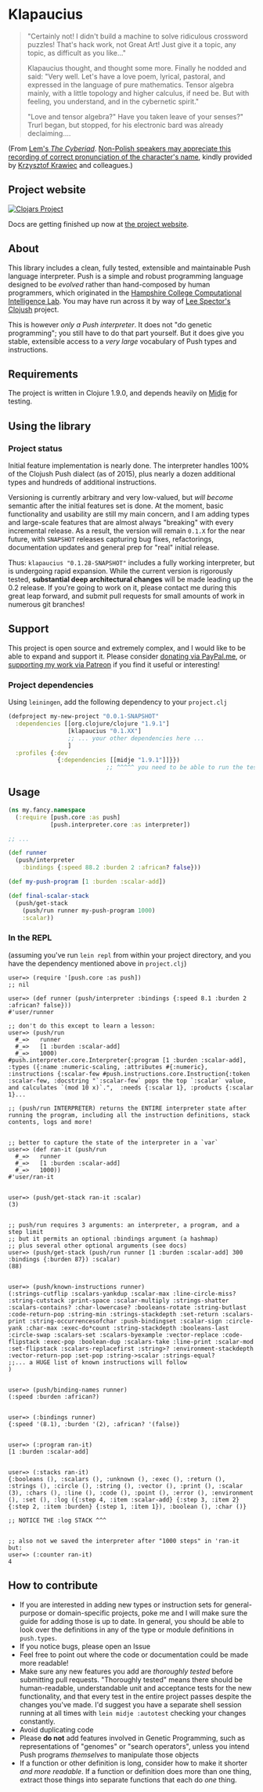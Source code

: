 # Klapaucius

> "Certainly not! I didn't build a machine to solve ridiculous crossword puzzles! That's hack work, not Great Art! Just give it a topic, any topic, as difficult as you like..."
>
> Klapaucius thought, and thought some more. Finally he nodded and said:
"Very well. Let's have a love poem, lyrical, pastoral, and expressed in the language of pure mathematics. Tensor algebra mainly, with a little topology and higher calculus, if need be. But with feeling, you understand, and in the cybernetic spirit."
>
> "Love and tensor algebra?" Have you taken leave of your senses?" Trurl began, but stopped, for his electronic bard was already declaiming....

(From [Lem's _The Cyberiad_](https://en.wikipedia.org/wiki/The_Cyberiad). [Non-Polish speakers may appreciate this recording of correct pronunciation of the character's name](./klapaucius.m4a), kindly provided by [Krzysztof Krawiec](http://www.cs.put.poznan.pl/kkrawiec/) and colleagues.)

## Project website

[![Clojars Project](https://img.shields.io/clojars/v/klapaucius.svg)](https://clojars.org/klapaucius)

Docs are getting finished up now at [the project website](http://vaguery.github.io/klapaucius).

## About

This library includes a clean, fully tested, extensible and maintainable Push language interpreter. Push is a simple and robust programming language designed to be _evolved_ rather than hand-composed by human programmers, which originated in the [Hampshire College Computational Intelligence Lab](http://sites.hampshire.edu/ci-lab/). You may have run across it by way of [Lee Spector's Clojush](https://github.com/lspector/Clojush) project.

This is however _only a Push interpreter_. It does not "do genetic programming"; you still have to do that part yourself. But it does give you stable, extensible access to a _very large_ vocabulary of Push types and instructions.

## Requirements

The project is written in Clojure 1.9.0, and depends heavily on [Midje](https://github.com/marick/Midje/) for testing.

## Using the library

### Project status

Initial feature implementation is nearly done. The interpreter handles 100% of the Clojush Push dialect (as of 2015), plus nearly a dozen additional types and hundreds of additional instructions.

Versioning is currently arbitrary and very low-valued, but _will become_ semantic after the initial features set is done. At the moment, basic functionality and usability are still my main concern, and I am adding types and large-scale features that are almost always "breaking" with every incremental release. As a result, the version will remain `0.1.X` for the near future, with `SNAPSHOT` releases capturing bug fixes, refactorings, documentation updates and general prep for "real" initial release.

Thus: `klapaucius "0.1.28-SNAPSHOT"` includes a fully working interpreter, but is undergoing rapid expansion. While the current version is rigorously tested,  **substantial deep architectural changes** will be made leading up the 0.2 release. If you're going to work on it, please contact me during this great leap forward, and submit pull requests for small amounts of work in numerous git branches!

## Support

This project is open source and extremely complex, and I would like to be able to expand and support it. Please consider [donating via PayPal.me](https://www.paypal.me/BillTozier), or [supporting my work via Patreon](https://www.patreon.com/vaguery) if you find it useful or interesting!

### Project dependencies

Using `leiningen`, add the following dependency to your `project.clj`

```clojure
(defproject my-new-project "0.0.1-SNAPSHOT"
  :dependencies [[org.clojure/clojure "1.9.1"]
                 [klapaucius "0.1.XX"]
                 ;; ... your other dependencies here ...
                 ]
  :profiles {:dev
              {:dependencies [[midje "1.9.1"]]}})
                            ;; ^^^^^ you need to be able to run the tests!
```

## Usage

```clojure
(ns my.fancy.namespace
  (:require [push.core :as push]
            [push.interpreter.core :as interpreter])

;; ...

(def runner
  (push/interpreter
    :bindings {:speed 88.2 :burden 2 :african? false}))

(def my-push-program [1 :burden :scalar-add])

(def final-scalar-stack
  (push/get-stack
    (push/run runner my-push-program 1000)
    :scalar))
```

### In the REPL

(assuming you've run `lein repl` from within your project directory, and you have the dependency mentioned above in `project.clj`)

```text
user=> (require '[push.core :as push])
;; nil

user=> (def runner (push/interpreter :bindings {:speed 8.1 :burden 2 :african? false}))
#'user/runner

;; don't do this except to learn a lesson:
user=> (push/run
  #_=>   runner
  #_=>   [1 :burden :scalar-add]
  #_=>   1000)
#push.interpreter.core.Interpreter{:program [1 :burden :scalar-add], :types ({:name :numeric-scaling, :attributes #{:numeric}, :instructions {:scalar-few #push.instructions.core.Instruction{:token :scalar-few, :docstring "`:scalar-few` pops the top `:scalar` value, and calculates `(mod 10 x)`.",  :needs {:scalar 1}, :products {:scalar 1}...

;; (push/run INTERPRETER) returns the ENTIRE interpreter state after running the program, including all the instruction definitions, stack contents, logs and more!


;; better to capture the state of the interpreter in a `var`
user=> (def ran-it (push/run
  #_=>   runner
  #_=>   [1 :burden :scalar-add]
  #_=>   1000))
#'user/ran-it


user=> (push/get-stack ran-it :scalar)
(3)


;; push/run requires 3 arguments: an interpreter, a program, and a step limit
;; but it permits an optional :bindings argument (a hashmap)
;; plus several other optional arguments (see docs)
user=> (push/get-stack (push/run runner [1 :burden :scalar-add] 300 :bindings {:burden 87}) :scalar)
(88)


user=> (push/known-instructions runner)
(:strings-cutflip :scalars-yankdup :scalar-max :line-circle-miss?  :string-cutstack :print-space :scalar-multiply :strings-shatter :scalars-contains? :char-lowercase? :booleans-rotate :string-butlast :code-return-pop :string-min :strings-stackdepth :set-return :scalars-print :string-occurrencesofchar :push-bindingset :scalar-sign :circle-yank :char-max :exec-do*count :string-stackdepth :booleans-last :circle-swap :scalars-set :scalars-byexample :vector-replace :code-flipstack :exec-pop :boolean-dup :scalars-take :line-print :scalar-mod :set-flipstack :scalars-replacefirst :string>? :environment-stackdepth :vector-return-pop :set-pop :string->scalar :strings-equal?
;;... a HUGE list of known instructions will follow
)


user=> (push/binding-names runner)
(:speed :burden :african?)


user=> (:bindings runner)
{:speed '(8.1), :burden '(2), :african? '(false)}


user=> (:program ran-it)
[1 :burden :scalar-add]


user=> (:stacks ran-it)
{:booleans (), :scalars (), :unknown (), :exec (), :return (), :strings (), :circle (), :string (), :vector (), :print (), :scalar (3), :chars (), :line (), :code (), :point (), :error (), :environment (), :set (), :log ({:step 4, :item :scalar-add} {:step 3, :item 2} {:step 2, :item :burden} {:step 1, :item 1}), :boolean (), :char ()}

;; NOTICE THE :log STACK ^^^


;; also not we saved the interpreter after "1000 steps" in 'ran-it but:
user=> (:counter ran-it)
4
```


## How to contribute

- If you are interested in adding new types or instruction sets for general-purpose or domain-specific projects, poke me and I will make sure the guide for adding those is up to date. In general, you should be able to look over the definitions in any of the type or module definitions in `push.types`.
- If you notice bugs, please open an Issue
- Feel free to point out where the code or documentation could be made more readable!
- Make sure any new features you add are _thoroughly tested_ before submitting pull requests. "Thoroughly tested" means there should be human-readable, understandable unit and acceptance tests for the new functionality, and that every test in the entire project passes despite the changes you've made. I'd suggest you have a separate shell session running at all times with `lein midje :autotest` checking your changes constantly.
- Avoid duplicating code
- Please **do not** add features involved in Genetic Programming, such as representations of "genomes" or "search operators", unless you intend Push programs _themselves_ to manipulate those objects
- If a function or other definition is long, consider how to make it shorter _and more readable_. If a function or definition does more than one thing, extract those things into separate functions that each do _one_ thing.
